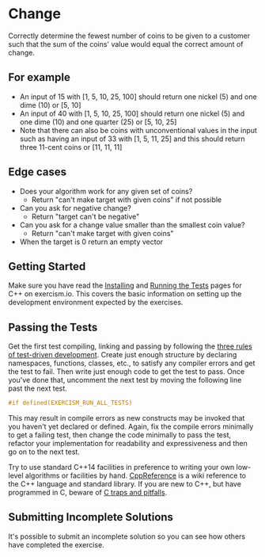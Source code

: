 # Change

Correctly determine the fewest number of coins to be given to a customer such
that the sum of the coins' value would equal the correct amount of change.

## For example

- An input of 15 with [1, 5, 10, 25, 100] should return one nickel (5)
and one dime (10) or [5, 10]
- An input of 40 with [1, 5, 10, 25, 100] should return one nickel (5)
and one dime (10) and one quarter (25) or [5, 10, 25]
- Note that there can also be coins with unconventional values in the input such as
having an input of 33 with [1, 5, 11, 25] and this should return three 11-cent coins or [11, 11, 11]

## Edge cases

- Does your algorithm work for any given set of coins?
    - Return "can't make target with given coins" if not possible
- Can you ask for negative change?
    - Return "target can't be negative"
- Can you ask for a change value smaller than the smallest coin value?
    - Return "can't make target with given coins"
- When the target is 0 return an empty vector

## Getting Started

Make sure you have read the [Installing](https://exercism.io/tracks/cpp/installation) and
[Running the Tests](https://exercism.io/tracks/cpp/tests) pages for C++ on exercism.io.
This covers the basic information on setting up the development
environment expected by the exercises.

## Passing the Tests

Get the first test compiling, linking and passing by following the [three
rules of test-driven development](http://butunclebob.com/ArticleS.UncleBob.TheThreeRulesOfTdd).
Create just enough structure by declaring namespaces, functions, classes,
etc., to satisfy any compiler errors and get the test to fail.  Then write
just enough code to get the test to pass.  Once you've done that,
uncomment the next test by moving the following line past the next test.

```C++
#if defined(EXERCISM_RUN_ALL_TESTS)
```

This may result in compile errors as new constructs may be invoked that
you haven't yet declared or defined.  Again, fix the compile errors minimally
to get a failing test, then change the code minimally to pass the test,
refactor your implementation for readability and expressiveness and then
go on to the next test.

Try to use standard C++14 facilities in preference to writing your own
low-level algorithms or facilities by hand.  [CppReference](http://en.cppreference.com/)
is a wiki reference to the C++ language and standard library.  If you
are new to C++, but have programmed in C, beware of
[C traps and pitfalls](http://www.slideshare.net/LegalizeAdulthood/c-traps-and-pitfalls-for-c-programmers).

## Submitting Incomplete Solutions
It's possible to submit an incomplete solution so you can see how others have completed the exercise.

